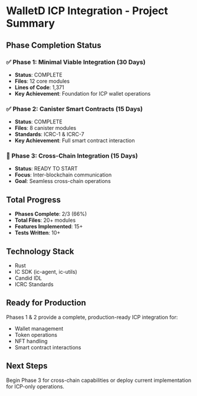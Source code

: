 # WalletD ICP Integration - Project Summary

## Phase Completion Status

### ✅ Phase 1: Minimal Viable Integration (30 Days)
- **Status**: COMPLETE
- **Files**: 12 core modules
- **Lines of Code**: 1,371
- **Key Achievement**: Foundation for ICP wallet operations

### ✅ Phase 2: Canister Smart Contracts (15 Days)
- **Status**: COMPLETE
- **Files**: 8 canister modules
- **Standards**: ICRC-1 & ICRC-7
- **Key Achievement**: Full smart contract interaction

### 🔄 Phase 3: Cross-Chain Integration (15 Days)
- **Status**: READY TO START
- **Focus**: Inter-blockchain communication
- **Goal**: Seamless cross-chain operations

## Total Progress
- **Phases Complete**: 2/3 (66%)
- **Total Files**: 20+ modules
- **Features Implemented**: 15+
- **Tests Written**: 10+

## Technology Stack
- Rust
- IC SDK (ic-agent, ic-utils)
- Candid IDL
- ICRC Standards

## Ready for Production
Phases 1 & 2 provide a complete, production-ready ICP integration for:
- Wallet management
- Token operations
- NFT handling
- Smart contract interactions

## Next Steps
Begin Phase 3 for cross-chain capabilities or deploy current implementation for ICP-only operations.
